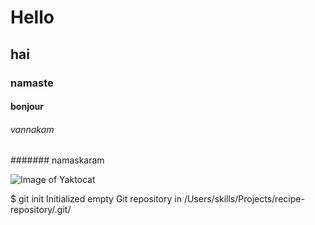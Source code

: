 # Hello
## hai
### namaste
#### bonjour
###### vannakam
####### namaskaram


![Image of Yaktocat](https://octodex.github.com/images/yaktocat.png)

$ git init
Initialized empty Git repository in /Users/skills/Projects/recipe-repository/.git/
